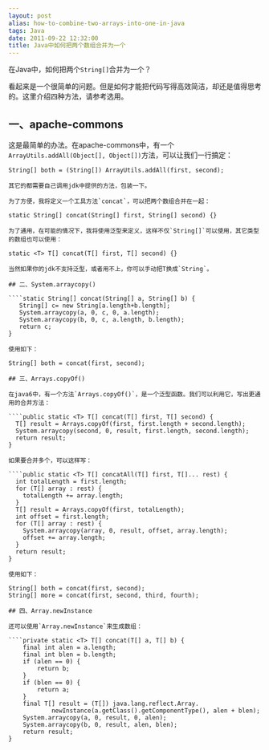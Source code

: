 ```yaml
---
layout: post
alias: how-to-combine-two-arrays-into-one-in-java
tags: Java
date: 2011-09-22 12:32:00
title: Java中如何把两个数组合并为一个
---
```


在Java中，如何把两个`String[]`合并为一个？

看起来是一个很简单的问题。但是如何才能把代码写得高效简洁，却还是值得思考的。这里介绍四种方法，请参考选用。

## 一、apache-commons

这是最简单的办法。在apache-commons中，有一个`ArrayUtils.addAll(Object[], Object[])`方法，可以让我们一行搞定：

    String[] both = (String[]) ArrayUtils.addAll(first, second);

    其它的都需要自己调用jdk中提供的方法，包装一下。

    为了方便，我将定义一个工具方法`concat`，可以把两个数组合并在一起：

    static String[] concat(String[] first, String[] second) {}

    为了通用，在可能的情况下，我将使用泛型来定义，这样不仅`String[]`可以使用，其它类型的数组也可以使用：

    static <T> T[] concat(T[] first, T[] second) {}

    当然如果你的jdk不支持泛型，或者用不上，你可以手动把T换成`String`。

    ## 二、System.arraycopy()

    ````static String[] concat(String[] a, String[] b) {
       String[] c= new String[a.length+b.length];
       System.arraycopy(a, 0, c, 0, a.length);
       System.arraycopy(b, 0, c, a.length, b.length);
       return c;
    }

    使用如下：

    String[] both = concat(first, second);

    ## 三、Arrays.copyOf()

    在java6中，有一个方法`Arrays.copyOf()`，是一个泛型函数。我们可以利用它，写出更通用的合并方法：

    ````public static <T> T[] concat(T[] first, T[] second) {
      T[] result = Arrays.copyOf(first, first.length + second.length);
      System.arraycopy(second, 0, result, first.length, second.length);
      return result;
    }         

    如果要合并多个，可以这样写：

    ````public static <T> T[] concatAll(T[] first, T[]... rest) {
      int totalLength = first.length;
      for (T[] array : rest) {
        totalLength += array.length;
      }
      T[] result = Arrays.copyOf(first, totalLength);
      int offset = first.length;
      for (T[] array : rest) {
        System.arraycopy(array, 0, result, offset, array.length);
        offset += array.length;
      }
      return result;
    }

    使用如下：

    String[] both = concat(first, second);
    String[] more = concat(first, second, third, fourth);

    ## 四、Array.newInstance

    还可以使用`Array.newInstance`来生成数组：

    ````private static <T> T[] concat(T[] a, T[] b) {
        final int alen = a.length;
        final int blen = b.length;
        if (alen == 0) {
            return b;
        }
        if (blen == 0) {
            return a;
        }
        final T[] result = (T[]) java.lang.reflect.Array.
                newInstance(a.getClass().getComponentType(), alen + blen);
        System.arraycopy(a, 0, result, 0, alen);
        System.arraycopy(b, 0, result, alen, blen);
        return result;
    }
